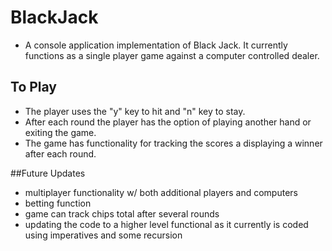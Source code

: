 # BlackJack

- A console application implementation of Black Jack. It currently functions as a single player game against a computer controlled dealer. 

## To Play
- The player uses the "y" key to hit and "n" key to stay. 
- After each round the player has the option of playing another hand or exiting the game. 
- The game has functionality for tracking the scores a displaying a winner after each round.

##Future Updates
 - multiplayer functionality w/ both additional players and computers
 - betting function
 - game can track chips total after several rounds
 - updating the code to a higher level functional as it currently is coded using imperatives and some recursion
